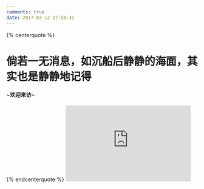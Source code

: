 ```yaml
---
comments: true
date: 2017-03-12 17:58:31
---
```


<!-- 标签 方式，要求版本在0.4.5或以上 -->
{% centerquote %}
</br>
<h1>倘若一无消息，如沉船后静静的海面，其实也是静静地记得</h1>
<h4>~欢迎来访~</h4>
{% endcenterquote %}


<iframe frameborder="no" border="0" marginwidth="0" marginheight="0" width=330 height=200 src="http://music.163.com/outchain/player?type=0&id=557112851&auto=1&height=63"></iframe>
